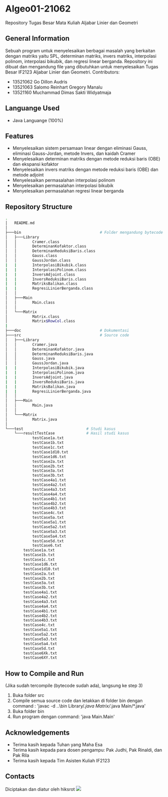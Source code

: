 # Algeo01-21062
Repository Tugas Besar Mata Kuliah Aljabar Linier dan Geometri

## General Information
Sebuah program untuk menyelesaikan berbagai masalah yang berkaitan dengan matriks yaitu SPL, determinan matriks, invers matriks, interpolasi polinom,
interpolasi bikubik, dan regresi linear berganda. Repository ini dibuat dan mengandung file yang dibutuhkan untuk menyelesaikan Tugas Besar IF2123 Aljabar Linier dan Geometri.
Contributors: 
- 13521062 Go Dillon Audris
- 13521063 Salomo Reinhart Gregory Manalu
- 13521160 Muchammad Dimas Sakti Widyatmaja

## Languange Used
- Java Languange (100%)

## Features
- Menyelesaikan sistem persamaan linear dengan eliminasi Gauss, eliminasi Gauss-Jordan, metode Invers, dan kaidah Cramer
- Menyelesaikan determinan matriks dengan metode reduksi baris (OBE) dan ekspansi kofaktor
- Menyelesaikan invers matriks dengan metode reduksi baris (OBE) dan metode adjoint
- Menyelesaikan permasalahan interpolasi polinom
- Menyelesaikan permasalahan interpolasi bikubik
- Menyelesaikan permasalahan regresi linear berganda

## Repository Structure
```bash
.
│   README.md
│
├───bin                                   # Folder mengandung bytecode
│   ├───Library
│   │       Cramer.class
│   │       DeterminanKofaktor.class
│   │       DeterminanReduksiBaris.class
│   │       Gauss.class
│   │       GaussJordan.class
|   |       InterpolasiBikubik.class
|   |       InterpolasiPolinom.class
|   |       InversAdjoint.class
|   |       InversReduksiBaris.class
|   |       MatriksBalikan.class
|   |       RegresiLinierBerganda.class
│   │
│   ├───Main
│   │       Main.class
│   │
│   └───Matrix
│           Matrix.class
│           Matrix$RowCol.class
|
├───doc                                   # Dokumentasi
├───src                                   # Source code
│   ├───Library
│   │       Cramer.java
│   │       DeterminanKofaktor.java
│   │       DeterminanReduksiBaris.java
│   │       Gauss.java
│   │       GaussJordan.java
|   |       InterpolasiBikubik.java
|   |       InterpolasiPolinom.java
|   |       InversAdjoint.java
|   |       InversReduksiBaris.java
|   |       MatriksBalikan.java
|   |       RegresiLinierBerganda.java
│   │
│   ├───Main
│   │       Main.java
│   │
│   └───Matrix
│           Matrix.java
│
└───test                            # Studi kasus
    └───resultTestCase              # Hasil studi kasus
            testCase1a.txt
            testCase1b.txt
            testCase1c.txt
            testCase1d10.txt
            testCase1d6.txt
            testCase2a.txt
            testCase2b.txt
            testCase3a.txt
            testCase3b.txt
            testCase4a1.txt
            testCase4a2.txt
            testCase4a3.txt
            testCase4a4.txt
            testCase4b1.txt
            testCase4b2.txt
            testCase4b3.txt
            testCase4c.txt
            testCase5a.txt
            testCase5a1.txt
            testCase5a2.txt
            testCase5a3.txt
            testCase5a4.txt
            testCase5d.txt
            testCase6.txt
        testCase1a.txt
        testCase1b.txt
        testCase1c.txt
        testCase1d6.txt
        testCase1d10.txt
        testCase2a.txt
        testCase2b.txt
        testCase3a.txt
        testCase3b.txt
        testCase4a1.txt
        testCase4a2.txt
        testCase4a3.txt
        testCase4a4.txt
        testCase4b1.txt
        testCase4b2.txt
        testCase4b3.txt
        testCase4c.txt
        testCase5a1.txt
        testCase5a2.txt
        testCase5a3.txt
        testCase5a4.txt
        testCase5d.txt
        testCase6Xk.txt
        testCase6XY.txt
```

## How to Compile and Run
(Jika sudah tercompile (bytecode sudah ada), langsung ke step 3)
1. Buka folder src
2. Compile semua source code dan letakkan di folder bin dengan command : 'javac -d ..\bin Library/*.java Matrix/*.java Main/*.java'
3. Buka folder bin
4. Run program dengan command: 'java Main.Main'


## Acknowledgements
- Terima kasih kepada Tuhan yang Maha Esa
- Terima kasih kepada para dosen pengampu: Pak Judhi, Pak Rinaldi, dan Pak Rila
- Terima kasih kepada Tim Asisten Kuliah IF2123

## Contacts
Diciptakan dan diatur oleh hiksrot
![](https://user-images.githubusercontent.com/110383663/193578061-5ddcb1d7-ed7a-4441-b873-c4bc65addc9a.jpg)

